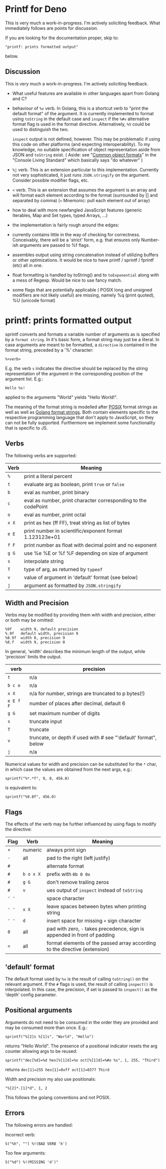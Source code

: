# Printf for Deno

This is very much a work-in-progress. I'm actively soliciting feedback. What
immediately follows are points for discussion.

If you are looking for the documentation proper, skip to:

    "printf: prints formatted output"

below.

## Discussion

This is very much a work-in-progress. I'm actively soliciting feedback.

- What useful features are available in other languages apart from Golang and C?

- behaviour of `%v` verb. In Golang, this is a shortcut verb to "print the
  default format" of the argument. It is currently implemented to format using
  `toString` in the default case and `inspect` if the `%#v` alternative format
  flag is used in the format directive. Alternatively, `%V` could be used to
  distinguish the two.

  `inspect` output is not defined, however. This may be problematic if using
  this code on other platforms (and expecting interoperability). To my
  knowledge, no suitable specification of object representation aside from JSON
  and `toString` exist. ( Aside: see "[Common object formats][3]" in the
  "Console Living Standard" which basically says "do whatever" )

- `%j` verb. This is an extension particular to this implementation. Currently
  not very sophisticated, it just runs `JSON.stringify` on the argument.
  Consider possible modifier flags, etc.

- `<` verb. This is an extension that assumes the argument is an array and will
  format each element according to the format (surrounded by [] and separated by
  comma) (`<` Mnemonic: pull each element out of array)

- how to deal with more newfangled JavaScript features (generic Iterables, Map
  and Set types, typed Arrays, ...)

- the implementation is fairly rough around the edges:

- currently contains little in the way of checking for correctness. Conceivably,
  there will be a 'strict' form, e.g. that ensures only Number-ish arguments are
  passed to %f flags.

- assembles output using string concatenation instead of utilizing buffers or
  other optimizations. It would be nice to have printf / sprintf / fprintf (etc)
  all in one.

- float formatting is handled by toString() and to `toExponential` along with a
  mess of Regexp. Would be nice to use fancy match.

- some flags that are potentially applicable ( POSIX long and unsigned modifiers
  are not likely useful) are missing, namely %q (print quoted), %U (unicode
  format)

# printf: prints formatted output

sprintf converts and formats a variable number of arguments as is specified by a
`format string`. In it's basic form, a format string may just be a literal. In
case arguments are meant to be formatted, a `directive` is contained in the
format string, preceded by a '%' character:

    %<verb>

E.g. the verb `s` indicates the directive should be replaced by the string
representation of the argument in the corresponding position of the argument
list. E.g.:

    Hello %s!

applied to the arguments "World" yields "Hello World!".

The meaning of the format string is modelled after [POSIX][1] format strings as
well as well as [Golang format strings][2]. Both contain elements specific to
the respective programming language that don't apply to JavaScript, so they can
not be fully supported. Furthermore we implement some functionality that is
specific to JS.

## Verbs

The following verbs are supported:

| Verb  | Meaning                                                        |
| ----- | -------------------------------------------------------------- |
| `%`   | print a literal percent                                        |
| `t`   | evaluate arg as boolean, print `true` or `false`               |
| `b`   | eval as number, print binary                                   |
| `c`   | eval as number, print character corresponding to the codePoint |
| `o`   | eval as number, print octal                                    |
| `x X` | print as hex (ff FF), treat string as list of bytes            |
| `e E` | print number in scientific/exponent format 1.123123e+01        |
| `f F` | print number as float with decimal point and no exponent       |
| `g G` | use %e %E or %f %F depending on size of argument               |
| `s`   | interpolate string                                             |
| `T`   | type of arg, as returned by `typeof`                           |
| `v`   | value of argument in 'default' format (see below)              |
| `j`   | argument as formatted by `JSON.stringify`                      |

## Width and Precision

Verbs may be modified by providing them with width and precision, either or both
may be omitted:

    %9f    width 9, default precision
    %.9f   default width, precision 9
    %8.9f  width 8, precision 9
    %8.f   width 9, precision 0

In general, 'width' describes the minimum length of the output, while
'precision' limits the output.

| verb      | precision                                                       |
| --------- | --------------------------------------------------------------- |
| `t`       | n/a                                                             |
| `b c o`   | n/a                                                             |
| `x X`     | n/a for number, strings are truncated to p bytes(!)             |
| `e E f F` | number of places after decimal, default 6                       |
| `g G`     | set maximum number of digits                                    |
| `s`       | truncate input                                                  |
| `T`       | truncate                                                        |
| `v`       | truncate, or depth if used with # see "'default' format", below |
| `j`       | n/a                                                             |

Numerical values for width and precision can be substituted for the `*` char, in
which case the values are obtained from the next args, e.g.:

    sprintf("%*.*f", 9, 8, 456.0)

is equivalent to:

    sprintf("%9.8f", 456.0)

## Flags

The effects of the verb may be further influenced by using flags to modify the
directive:

| Flag  | Verb      | Meaning                                                                    |
| ----- | --------- | -------------------------------------------------------------------------- |
| `+`   | numeric   | always print sign                                                          |
| `-`   | all       | pad to the right (left justify)                                            |
| `#`   |           | alternate format                                                           |
| `#`   | `b o x X` | prefix with `0b 0 0x`                                                      |
| `#`   | `g G`     | don't remove trailing zeros                                                |
| `#`   | `v`       | ues output of `inspect` instead of `toString`                              |
| `' '` |           | space character                                                            |
| `' '` | `x X`     | leave spaces between bytes when printing string                            |
| `' '` | `d`       | insert space for missing `+` sign character                                |
| `0`   | all       | pad with zero, `-` takes precedence, sign is appended in front of padding  |
| `<`   | all       | format elements of the passed array according to the directive (extension) |

## 'default' format

The default format used by `%v` is the result of calling `toString()` on the
relevant argument. If the `#` flags is used, the result of calling `inspect()`
is interpolated. In this case, the precision, if set is passed to `inspect()` as
the 'depth' config parameter.

## Positional arguments

Arguments do not need to be consumed in the order they are provided and may be
consumed more than once. E.g.:

    sprintf("%[2]s %[1]s", "World", "Hello")

returns "Hello World". The presence of a positional indicator resets the arg
counter allowing args to be reused:

    sprintf("dec[%d]=%d hex[%[1]d]=%x oct[%[1]d]=%#o %s", 1, 255, "Third")

returns `dec[1]=255 hex[1]=0xff oct[1]=0377 Third`

Width and precision my also use positionals:

    "%[2]*.[1]*d", 1, 2

This follows the golang conventions and not POSIX.

## Errors

The following errors are handled:

Incorrect verb:

    S("%h", "") %!(BAD VERB 'h')

Too few arguments:

    S("%d") %!(MISSING 'd')"

[1]: https://pubs.opengroup.org/onlinepubs/009695399/functions/fprintf.html
[2]: https://golang.org/pkg/fmt/
[3]: https://console.spec.whatwg.org/#object-formats
